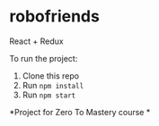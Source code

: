 # robofriends
React + Redux

To run the project:

1. Clone this repo
2. Run `npm install`
3. Run `npm start`

*Project for Zero To Mastery course *
